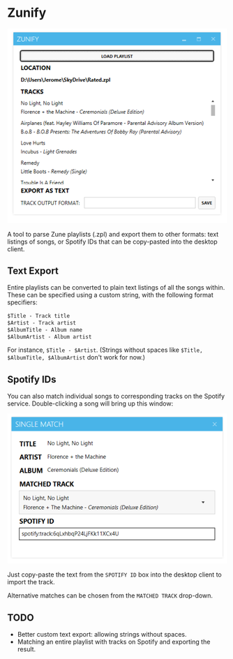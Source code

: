 Zunify
======

![](./main.png)

A tool to parse Zune playlists (.zpl) and export them to other formats: text listings of songs, or Spotify IDs that can be copy-pasted into the desktop client.

## Text Export
Entire playlists can be converted to plain text listings of all the songs within. These can be specified using a custom string, with the following format specifiers:

	$Title - Track title
	$Artist - Track artist
	$AlbumTitle - Album name
	$AlbumArtist - Album artist

For instance, `$Title - $Artist`. (Strings without spaces like `$Title, $AlbumTitle, $AlbumArtist` don't work for now.)

## Spotify IDs
You can also match individual songs to corresponding tracks on the Spotify service. Double-clicking a song will bring up this window:

![](./singleMatch.png)

Just copy-paste the text from the `SPOTIFY ID` box into the desktop client to import the track.

Alternative matches can be chosen from the `MATCHED TRACK` drop-down.

## TODO
* Better custom text export: allowing strings without spaces.
* Matching an entire playlist with tracks on Spotify and exporting the result.